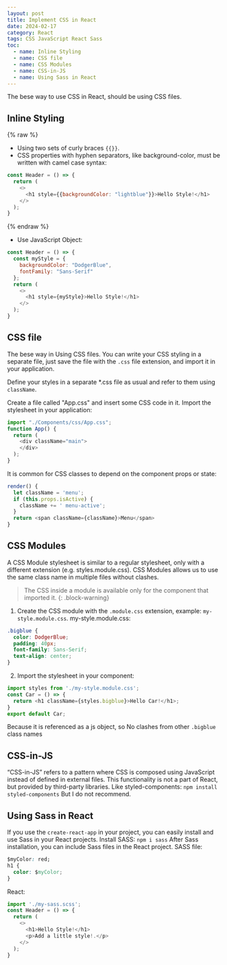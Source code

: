```yaml
---
layout: post
title: Implement CSS in React
date: 2024-02-17
category: React
tags: CSS JavaScript React Sass
toc: 
  - name: Inline Styling
  - name: CSS file
  - name: CSS Modules
  - name: CSS-in-JS
  - name: Using Sass in React
---
```


The bese way to use CSS in React, should be using CSS files.

## Inline Styling

{% raw %}
- Using two sets of curly braces `{{}}`.
- CSS properties with hyphen separators, like background-color, must be written with camel case syntax:
```js
const Header = () => {
  return (
    <>
      <h1 style={{backgroundColor: "lightblue"}}>Hello Style!</h1>
    </>
  );
}
```
{% endraw %}

- Use JavaScript Object:
```js
const Header = () => {
  const myStyle = {
    backgroundColor: "DodgerBlue",
    fontFamily: "Sans-Serif"
  };
  return (
    <>
      <h1 style={myStyle}>Hello Style!</h1>
    </>
  );
}
```

## CSS file

The bese way in Using CSS files.
You can write your CSS styling in a separate file, just save the file with the `.css` file extension, and import it in your application.

Define your styles in a separate *.css file as usual and refer to them using `className`.

Create a file called "App.css" and insert some CSS code in it.
Import the stylesheet in your application:
```js
import "./Components/css/App.css";
function App() {
  return (
    <div className="main">
    </div>
  );
}
```

It is common for CSS classes to depend on the component props or state:
```js
render() {
  let className = 'menu';
  if (this.props.isActive) {
    className += ' menu-active';
  }
  return <span className={className}>Menu</span>
}
```

## CSS Modules
A CSS Module stylesheet is similar to a regular stylesheet, only with a different extension (e.g. styles.module.css). 
CSS Modules allows us to use the same class name in multiple files without clashes.

> The CSS inside a module is available only for the component that imported it. 
{: .block-warning}

1. Create the CSS module with the `.module.css` extension, example: `my-style.module.css`.
my-style.module.css:
```css
.bigblue {
  color: DodgerBlue;
  padding: 40px;
  font-family: Sans-Serif;
  text-align: center;
}
```
2. Import the stylesheet in your component:
```js
import styles from './my-style.module.css'; 
const Car = () => {
  return <h1 className={styles.bigblue}>Hello Car!</h1>;
}
export default Car;
```
Because it is referenced as a js object, so No clashes from other `.bigblue` class names

## CSS-in-JS

“CSS-in-JS” refers to a pattern where CSS is composed using JavaScript instead of defined in external files.
This functionality is not a part of React, but provided by third-party libraries.
Like styled-components: `npm install styled-components`
But I do not recommend.

## Using Sass in React

If you use the `create-react-app` in your project, you can easily install and use Sass in your React projects.
Install SASS: `npm i sass`
After Sass installation, you can include Sass files in the React project.
SASS file:
```css
$myColor: red;
h1 {
  color: $myColor;
}
```
React: 
```js
import './my-sass.scss';
const Header = () => {
  return (
    <>
      <h1>Hello Style!</h1>
      <p>Add a little style!.</p>
    </>
  );
}
```
